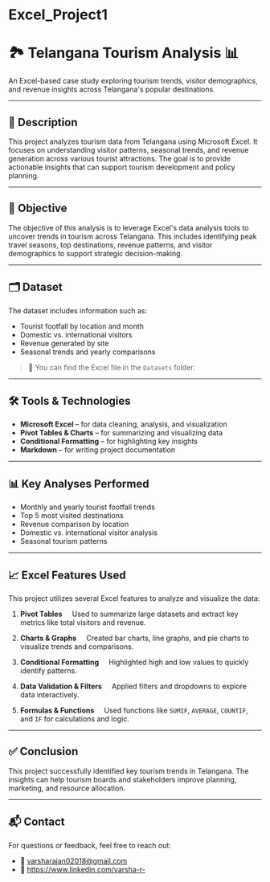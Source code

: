# Excel_Project1

# 🏞️ Telangana Tourism Analysis 📊

An Excel-based case study exploring tourism trends, visitor demographics, and revenue insights across Telangana's popular destinations.

---

## 📌 Description

This project analyzes tourism data from Telangana using Microsoft Excel. It focuses on understanding visitor patterns, seasonal trends, and revenue generation across various tourist attractions. The goal is to provide actionable insights that can support tourism development and policy planning.

---

## 🎯 Objective

The objective of this analysis is to leverage Excel's data analysis tools to uncover trends in tourism across Telangana. This includes identifying peak travel seasons, top destinations, revenue patterns, and visitor demographics to support strategic decision-making.

---

## 🗂️ Dataset

The dataset includes information such as:

- Tourist footfall by location and month
- Domestic vs. international visitors
- Revenue generated by site
- Seasonal trends and yearly comparisons

> 📁 You can find the Excel file in the `Datasets` folder.

---

## 🛠️ Tools & Technologies

- **Microsoft Excel** – for data cleaning, analysis, and visualization  
- **Pivot Tables & Charts** – for summarizing and visualizing data  
- **Conditional Formatting** – for highlighting key insights  
- **Markdown** – for writing project documentation

---

## 📊 Key Analyses Performed

- Monthly and yearly tourist footfall trends
- Top 5 most visited destinations
- Revenue comparison by location
- Domestic vs. international visitor analysis
- Seasonal tourism patterns

---

## 📈 Excel Features Used

This project utilizes several Excel features to analyze and visualize the data:

1. **Pivot Tables**  
   Used to summarize large datasets and extract key metrics like total visitors and revenue.

2. **Charts & Graphs**  
   Created bar charts, line graphs, and pie charts to visualize trends and comparisons.

3. **Conditional Formatting**  
   Highlighted high and low values to quickly identify patterns.

4. **Data Validation & Filters**  
   Applied filters and dropdowns to explore data interactively.

5. **Formulas & Functions**  
   Used functions like `SUMIF`, `AVERAGE`, `COUNTIF`, and `IF` for calculations and logic.

---

## ✅ Conclusion

This project successfully identified key tourism trends in Telangana. The insights can help tourism boards and stakeholders improve planning, marketing, and resource allocation.

---

## 📬 Contact

For questions or feedback, feel free to reach out:

- 📧 varsharajan02018@gmail.com  
- 💼 https://www.linkedin.com/varsha-r-
